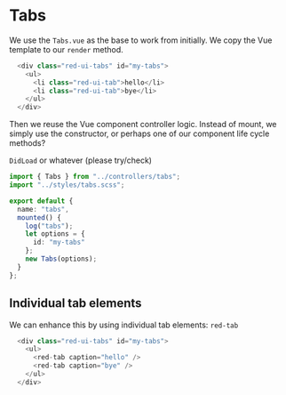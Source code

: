 # Tabs

We use the `Tabs.vue` as the base to work from initially.
We copy the Vue template to our `render` method.

```ts
  <div class="red-ui-tabs" id="my-tabs">
    <ul>
      <li class="red-ui-tab">hello</li>
      <li class="red-ui-tab">bye</li>
    </ul>
  </div>
```

Then we reuse the Vue component controller logic. Instead of mount, we simply use the constructor, or perhaps one of our component life cycle methods?

`DidLoad` or whatever (please try/check)

```ts
import { Tabs } from "../controllers/tabs";
import "../styles/tabs.scss";

export default {
  name: "tabs",
  mounted() {
    log("tabs");
    let options = {
      id: "my-tabs"
    };
    new Tabs(options);
  }
};
```

## Individual tab elements

We can enhance this by using individual tab elements: `red-tab`

```ts
  <div class="red-ui-tabs" id="my-tabs">
    <ul>
      <red-tab caption="hello" />
      <red-tab caption="bye" />
    </ul>
  </div>
```
